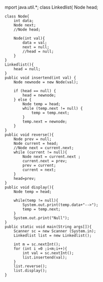 mport java.util.*;
class Linkedlist{
    Node head;

    class Node{
        int data;
        Node next;
        //Node head;

        Node(int val){
            data = val;
            next = null;
            //head = null;
        }
    }
    Linkedlist(){
        head = null;
    }
    public void insertend(int val) {
        Node newnode = new Node(val);

        if (head == null) {
            head = newnode;
        } else {
            Node temp = head;
            while (temp.next != null) {
                temp = temp.next;
            }
            temp.next = newnode;
        }
    }
    public void reverse(){
        Node prev = null;
        Node current = head;
        //Node next = current.next;
        while (current != null){
            Node next = current.next ;
            current.next = prev;
            prev = current;
            current = next;
        }
        head=prev;
    }
    public void display(){
        Node temp = head;

        while(temp != null){
            System.out.print(temp.data+"-->");
            temp = temp.next;
        }
        System.out.print("Null");
    }
    public static void main(String args[]){
        Scanner sc = new Scanner (System.in);
        Linkedlist list = new Linkedlist();

        int m = sc.nextInt();
        for (int i =0 ;i<m;i++){
            int val = sc.nextInt();
            list.insertend(val);
        }
        list.reverse();
        list.display();
    }

